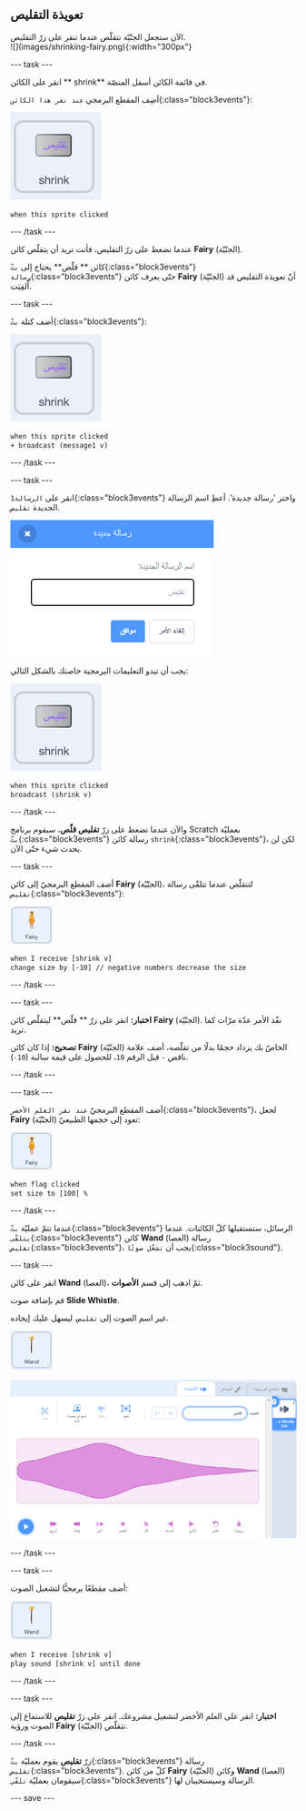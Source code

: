 ## تعويذة التقليص

<div style="display: flex; flex-wrap: wrap">
<div style="flex-basis: 200px; flex-grow: 1; margin-right: 15px;">
الآن ستجعل الجنّيّة تتقلّص عندما تنقر على زرّ التقليص.
</div>
<div>
![](images/shrinking-fairy.png){:width="300px"}
</div>
</div>

--- task ---

انقر على الكائن ** shrink** في قائمة الكائن أسفل المنصّة.

أضِف المقطع البرمجي `عند نقر هذا الكائن`{:class="block3events"}:

![](images/shrink-icon.png)

```blocks3
when this sprite clicked
```

--- /task ---

عندما تضغط على زرّ التقليص، فأنت تريد أن يتقلّص كائن **Fairy** (الجنّيّة).

كائن ** قلّص** يحتاج إلى `بثّ`{:class="block3events"} `رسالة`{:class="block3events"} حتّى يعرف كائن **Fairy** (الجنّيّة) أنّ تعويذة التقليص قد أُلقِيَت.

--- task ---

أضف كتلة `بثّ`{:class="block3events"}:

![](images/shrink-icon.png)

```blocks3
when this sprite clicked
+ broadcast (message1 v)
```

--- /task ---

--- task ---

انقر على `الرسالة1`{:class="block3events"} واختر 'رسالة جديدة'. أعطِ اسم الرسالة الجديدة `تقليص`.

![رسالة حوار جديدة مع إدخال التقليص.](images/new-message.png)

يجب أن تبدو التعليمات البرمجية خاصتك بالشكل التالي:

![](images/shrink-icon.png)

```blocks3
when this sprite clicked
broadcast (shrink v)
```

--- /task ---

والآن عندما تضغط على زرّ **تقليص قلّص**، سيقوم برنامج Scratch بعمليّة `بثّ`{:class="block3events"} رسالة كائن `shrink`{:class="block3events"}، لكن لن يحدث شيء حتّى الآن.

--- task ---

أضف المقطع البرمجيّ إلى كائن **Fairy** (الجنّيّة)، لتتقلّص عندما تتلقّى رسالة `تقليص`{:class="block3events"}:

![](images/fairy-icon.png)

```blocks3
when I receive [shrink v]
change size by [-10] // negative numbers decrease the size
```

--- /task ---

--- task ---

**اختبار:** انقر على زرّ ** قلّص** ليتقلّص كائن **Fairy** (الجنّيّة). نفّذ الأمر عدّة مرّات كما تريد.

**تصحيح:** إذا كان كائن **Fairy** (الجنّيّة) الخاصّ بك يزداد حجمًا بدلًا من تقلّصه، أضف علامة ناقص `-` قبل الرقم `10`، للحصول على قيمة سالبة (`10-`).

--- /task ---

--- task ---

أضف المقطع البرمجيّ `عند نقر العلم الأخضر`{:class="block3events"}، لجعل **Fairy** (الجنّيّة) تعود إلى حجمها الطبيعيّ:

![](images/fairy-icon.png)

```blocks3
when flag clicked
set size to [100] %
```

--- /task ---

عندما تتمّ عمليّة `بثّ`{:class="block3events"} الرسائل، ستستقبلها كلّ الكائنات. عندما `يتلقّى`{:class="block3events"} كائن **Wand** (العصا) رسالة `تقليص`{:class="block3events"}، يجب أن `تشغّل صوتًا`{:class="block3sound"}.

--- task ---

انقر على كائن **Wand** (العصا)، ثمّ اذهب إلى قسم **الأصوات**.

قم بإضافة صوت **Slide Whistle**.

غير اسم الصوت إلى `تقليص`، ليسهل عليك إيجاده.

![](images/wand-sprite-icon.png)

![قسم الأصوات والصوت الّذي أُعيدت تسميته إلى "تقليص"، من خصائص الأصوات.](images/slide-whistle.png)

--- /task ---

--- task ---

أضف مقطعًا برمجيًّا لتشغيل الصوت:

![](images/wand-sprite-icon.png)

```blocks3
when I receive [shrink v]
play sound [shrink v] until done

```

--- /task ---

--- task ---

**اختبار:** انقر على العلم الأخضر لتشغيل مشروعك. انقر على زرّ **تقليص** للاستماع إلى الصوت ورؤية **Fairy** (الجنّيّة) تتقلّص.

--- /task ---

زرّ **تقليص** يقوم بعمليّة `بثّ`{:class="block3events"} رسالة `تقليص`{:class="block3events"}. كلّ من كائن **Fairy** (الجنّيّة) وكائن **Wand** (العصا) سيقومان بعمليّة `تلقّي`{:class="block3events"} الرسالة وسيستجيبان لها.

--- save ---

